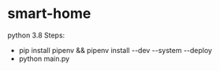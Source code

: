 # smart-home
python 3.8
Steps:
  - pip install pipenv && pipenv install --dev --system --deploy
  - python main.py
